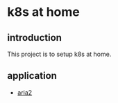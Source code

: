 # k8s at home

## introduction

This project is to setup k8s at home.

## application

* [aria2](application/aria2/README.md)
